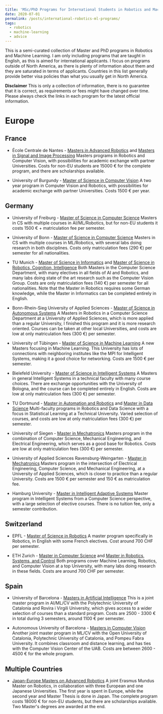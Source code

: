 ```yaml
---
title: 'MSc/PhD Programs for International Students in Robotics and Machine Learning'
date: 2020-07-01
permalink: /posts/international-robotics-ml-programs/
tags:
  - robotics
  - machine-learning
  - advice
---
```


This is a semi-curated collection of Master and PhD programs in Robotics and Machine Learning. I am only including programs that are taught in English, as this is aimed for international applicants. I  focus on programs outside of North America, as there is plenty of information about them and they are saturated in terms of applicants. Countries in this list generally provide better visa policies than what you usually get in North America.

**Disclaimer** This is only a collection of information, there is no guarantee that it is correct, as requirements or fees might have changed over time. Please always check the links in each program for the latest official information.

# Europe

## France

  * École Centrale de Nantes - [Masters in Advanced Robotics](https://www.ec-nantes.fr/study/masters/advanced-robotics-coro-imaro) and [Masters in Signal and Image Processing](https://www.ec-nantes.fr/study/masters/signal-and-image-processing-coro-sip) Masters programs in Robotics and Computer Vision, with possibilities for academic exchange with partner Universities. Costs for non-EU students are 15000 € for the complete program, and there are scholarships available.

  * University of Burgundy - [Master of Science in Computer Vision](https://www.vibot.org/msc-in-computer-vision.html) A two year program in Computer Vision and Robotics, with possibilities for academic exchange with partner Universities. Costs 1500 € per year.

## Germany

  * University of Freiburg - [Master of Science in Computer Science](https://www.tf.uni-freiburg.de/en/study-programs/computer-science/m-sc-computer-science)
    Masters in CS with multiple courses in AI/ML/Robotics, but for non-EU students it costs 1500 € + matriculation fee per semester.

  * University of Bonn - [Master of Science in Computer Science](https://www.informatik.uni-bonn.de/en/for-students/master-of-science-in-computer-science) 
    Masters in CS with multiple courses in ML/Robotics, with several labs doing research in both disciplines. Costs only matriculation fees (290 €) per semester for all nationalities.

  * TU Munich - [Master of Science in Informatics](https://www.in.tum.de/en/for-prospective-students/masters-programs/informatics/) and [Master of Science in Robotics, Cognition, Intelligence](https://www.in.tum.de/en/for-prospective-students/masters-programs/robotics-cognition-intelligence-msc/) Both Masters in the Computer Science Department, with many electives in all fields of AI and Robotics, and many labs doing state of the art research such as the Computer Vision Group. Costs are only matriculation fees (140 €) per semester for all nationalities. Note that the Master in Robotics requires some German knowledge, while the Master in Informatics can be completed entirely in English.

  * Bonn-Rhein-Sieg University of Applied Sciences - [Master of Science in Autonomous Systems](https://www.h-brs.de/en/inf/study/master/autonomous-systems) A Masters in Robotics in a Computer Science Department at a University of Applied Sciences, which is more applied than a regular University, I finished this program and it is more research oriented. Courses can be taken at other local Universities, and costs are low at only matriculation fees (300 €) per semester.

  * University of Tübingen - [Master of Science in Machine Learning](https://uni-tuebingen.de/en/faculties/faculty-of-science/departments/computer-science/studies/studies-programs/machine-learning/) A new Masters focusing in Machine Learning. This University has lots of connections with neighboring institutes like the MPI for Intelligent Systems, making it a good choice for networking. Costs are 1500 € per semester.

  *  Bielefeld University - [Master of Science in Intelligent Systems](https://www.uni-bielefeld.de/(en)/technische-fakultaet/studiengaenge/MA_Intelligente_Systeme/) A Masters in general Intelligent Systems in a technical faculty with many course choices. There are exchange opportunities with the University of Bologna, and the course can be completed entirely in English. Costs are low at only matriculation fees (300 €) per semester.

  * TU Dortmund - [Master in Automation and Robotics](http://www.e-technik.tu-dortmund.de/cms1/de/Lehre_Studium/Studienangebot/Master_A_R/Master_A_R_en/) and [Master in Data Science](https://www.statistik.tu-dortmund.de/2637.html) Multi-faculty programs in Robotics and Data Science with a focus in Statistical Learning at a Technical University. Varied selection of courses, and costs are low at only matriculation fees (300 €) per semester.

  * University of Siegen - [Master in Mechatronics](https://www.eti.uni-siegen.de/rst/mechatronics/) Masters program in the combination of Computer Science, Mechanical Engineering, and Electrical Engineering, which serves as a good base for Robotics. Costs are low at only matriculation fees (300 €) per semester.

  * University of Applied Sciences Ravensburg-Weingarten - [Master in Mechatronics](https://www.hs-weingarten.de/en/web/masterstudiengang-mechatronics) Masters program in the intersection of Electrical Engineering, Computer Science, and Mechanical Engineering, at a University of Applied Sciences, which is closer to practice than a regular University. Costs are 1500 € per semester and 150 € as matriculation fee.

  * Hamburg University - [Master in Intelligent Adaptive Systems](https://www.master-intelligent-adaptive-systems.com/) Master program in Intelligent Systems from a Computer Science perspective, with a large selection of elective courses. There is no tuition fee, only a semester contribution.

## Switzerland

  * EPFL - [Master of Science in Robotics](https://www.epfl.ch/education/master/programs/robotics/) A master program specifically in Robotics, in English with some French electives. Cost around 700 CHF per semester.

  * ETH Zurich - [Master in Computer Science](https://inf.ethz.ch/studies/master/master-cs-2020.html) and [Master in Robotics, Systems, and Control](https://inf.ethz.ch/studies/master/master-rsc.html) Both programs cover Machine Learning, Robotics, and Computer Vision at a top University, with many labs doing research in these fields. Costs are around 700 CHF per semester.

## Spain

  * University of Barcelona - [Masters in Artificial Intelligence](https://www.fib.upc.edu/en/studies/masters/master-artificial-intelligence) This is a joint master program in AI/ML/CV with the Polytechnic University of Catalonia and Rovira i Virgili University, which gives access to a wider selection of courses than a standard program. Costs are 2500 - 3300 € in total during 3 semesters, around 1100 € per semester.

  * Autonomous University of Barcelona - [Masters in Computer Vision](https://pagines.uab.cat/mcv/) Another joint master program in ML/CV with the Open University of Catalonia, Polytechnic University of Catalonia, and Pompeu Fabra University. It combines classroom and distance learning, and has ties with the Computer Vision Center of the UAB. Costs are between 2600 - 4500 € for the whole program.

## Multiple Countries

  * [Japan-Europe Masters on Advanced Robotics](https://jemaro.ec-nantes.fr/) A joint Erasmus Mundus Master on Robotics, in collaboration with three European and one Japanese Universities. The first year is spent in Europe, while the second year and Master Thesis is done in Japan. The complete program costs 18000 € for non-EU students, but there are scholarships available. Two Master's degrees are awarded at the end.
